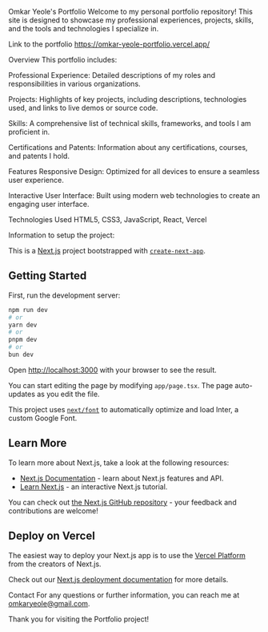 Omkar Yeole's Portfolio
Welcome to my personal portfolio repository! This site is designed to showcase my professional experiences, projects, skills, and the tools and technologies I specialize in.

Link to the portfolio
https://omkar-yeole-portfolio.vercel.app/

Overview
This portfolio includes:

Professional Experience: Detailed descriptions of my roles and responsibilities in various organizations.

Projects: Highlights of key projects, including descriptions, technologies used, and links to live demos or source code.

Skills: A comprehensive list of technical skills, frameworks, and tools I am proficient in.

Certifications and Patents: Information about any certifications, courses, and patents I hold.

Features
Responsive Design: Optimized for all devices to ensure a seamless user experience.

Interactive User Interface: Built using modern web technologies to create an engaging user interface.

Technologies Used
HTML5, CSS3, JavaScript, React, Vercel

Information to setup the project:

This is a [Next.js](https://nextjs.org/) project bootstrapped with [`create-next-app`](https://github.com/vercel/next.js/tree/canary/packages/create-next-app).

## Getting Started

First, run the development server:

```bash
npm run dev
# or
yarn dev
# or
pnpm dev
# or
bun dev
```

Open [http://localhost:3000](http://localhost:3000) with your browser to see the result.

You can start editing the page by modifying `app/page.tsx`. The page auto-updates as you edit the file.

This project uses [`next/font`](https://nextjs.org/docs/basic-features/font-optimization) to automatically optimize and load Inter, a custom Google Font.

## Learn More

To learn more about Next.js, take a look at the following resources:

- [Next.js Documentation](https://nextjs.org/docs) - learn about Next.js features and API.
- [Learn Next.js](https://nextjs.org/learn) - an interactive Next.js tutorial.

You can check out [the Next.js GitHub repository](https://github.com/vercel/next.js/) - your feedback and contributions are welcome!

## Deploy on Vercel

The easiest way to deploy your Next.js app is to use the [Vercel Platform](https://vercel.com/new?utm_medium=default-template&filter=next.js&utm_source=create-next-app&utm_campaign=create-next-app-readme) from the creators of Next.js.

Check out our [Next.js deployment documentation](https://nextjs.org/docs/deployment) for more details.


Contact
For any questions or further information, you can reach me at omkaryeole@gmail.com.

Thank you for visiting the Portfolio project!
